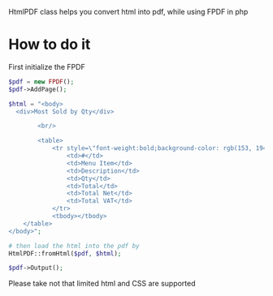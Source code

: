 HtmlPDF class helps you convert html into pdf, while using FPDF in php

# How to do it

First initialize the FPDF

```php
$pdf = new FPDF();
$pdf->AddPage();

$html = "<body>
  <div>Most Sold by Qty</div>

		<br/>

		<table>
			<tr style=\"font-weight:bold;background-color: rgb(153, 194, 255);\">
				<td>#</td>
				<td>Menu Item</td>
				<td>Description</td>
				<td>Qty</td>
				<td>Total</td>
				<td>Total Net</td>
				<td>Total VAT</td>
			</tr>
			<tbody></tbody>
    </table>
</body>";

# then load the html into the pdf by
HtmlPDF::fromHtml($pdf, $html);

$pdf->Output();
```

Please take not that limited html and CSS are supported
